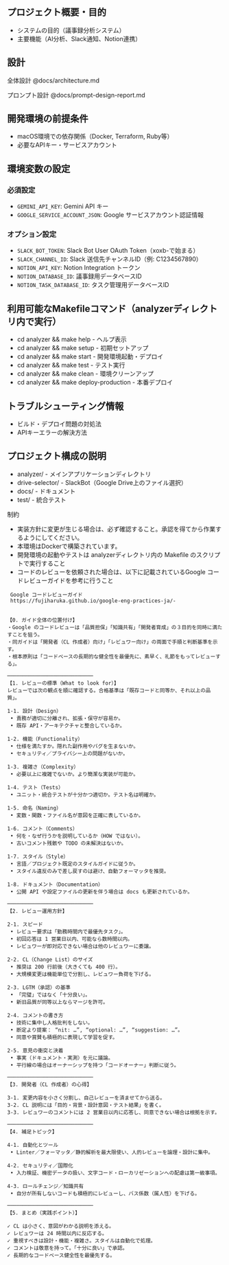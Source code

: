 ## プロジェクト概要・目的
- システムの目的（議事録分析システム）
- 主要機能（AI分析、Slack通知、Notion連携）

## 設計

全体設計
@docs/architecture.md

プロンプト設計
@docs/prompt-design-report.md

## 開発環境の前提条件
- macOS環境での依存関係（Docker, Terraform, Ruby等）
- 必要なAPIキー・サービスアカウント

## 環境変数の設定
### 必須設定
- `GEMINI_API_KEY`: Gemini API キー
- `GOOGLE_SERVICE_ACCOUNT_JSON`: Google サービスアカウント認証情報

### オプション設定
- `SLACK_BOT_TOKEN`: Slack Bot User OAuth Token（xoxb-で始まる）
- `SLACK_CHANNEL_ID`: Slack 送信先チャンネルID（例: C1234567890）
- `NOTION_API_KEY`: Notion Integration トークン
- `NOTION_DATABASE_ID`: 議事録用データベースID
- `NOTION_TASK_DATABASE_ID`: タスク管理用データベースID

## 利用可能なMakefileコマンド（analyzerディレクトリ内で実行）
  - cd analyzer && make help - ヘルプ表示
  - cd analyzer && make setup - 初期セットアップ
  - cd analyzer && make start - 開発環境起動・デプロイ
  - cd analyzer && make test - テスト実行
  - cd analyzer && make clean - 環境クリーンアップ
  - cd analyzer && make deploy-production - 本番デプロイ

## トラブルシューティング情報
- ビルド・デプロイ問題の対処法
- APIキーエラーの解決方法

## プロジェクト構成の説明
- analyzer/ - メインアプリケーションディレクトリ
- drive-selector/ - SlackBot（Google Drive上のファイル選択）  
- docs/ - ドキュメント
- test/ - 統合テスト

制約
- 実装方針に変更が生じる場合は、必ず確認すること。承認を得てから作業するようにしてください。
- 本環境はDockerで構築されています。
- 開発環境の起動やテストは analyzerディレクトリ内の Makefile のスクリプトで実行すること
- コードのレビューを依頼された場合は、以下に記載されているGoogle コードレビューガイドを参考に行うこと

```
 Google コードレビューガイド
 https://fujiharuka.github.io/google-eng-practices-ja/-


【0. ガイド全体の位置付け】
・Google のコードレビューは「品質担保」「知識共有」「開発者育成」の３目的を同時に満たすことを狙う。
・同ガイドは「開発者（CL 作成者）向け」「レビュワー向け」の両面で手順と判断基準を示す。
・根本原則は「コードベースの長期的な健全性を最優先に、素早く、礼節をもってレビューする」。

────────────────────────────
【1. レビューの標準（What to look for）】
レビューでは次の観点を順に確認する。合格基準は「既存コードと同等か、それ以上の品質」。

1-1. 設計（Design）
 • 責務が適切に分離され、拡張・保守が容易か。
 • 既存 API・アーキテクチャと整合しているか。

1-2. 機能（Functionality）
 • 仕様を満たすか。隠れた副作用やバグを生まないか。
 • セキュリティ／プライバシー上の問題がないか。

1-3. 複雑さ（Complexity）
 • 必要以上に複雑でないか。より簡潔な実装が可能か。

1-4. テスト（Tests）
 • ユニット・統合テストが十分かつ適切か。テスト名は明確か。

1-5. 命名（Naming）
 • 変数・関数・ファイル名が意図を正確に表しているか。

1-6. コメント（Comments）
 • 何を・なぜ行うかを説明しているか（HOW ではない）。
 • 古いコメント残骸や TODO の未解決はないか。

1-7. スタイル（Style）
 • 言語／プロジェクト既定のスタイルガイドに従うか。
 • スタイル違反のみで差し戻すのは避け、自動フォーマッタを推奨。

1-8. ドキュメント（Documentation）
 • 公開 API や設定ファイルの更新を伴う場合は docs も更新されているか。

────────────────────────────
【2. レビュー運用方針】

2-1. スピード
 • レビュー要求は「勤務時間内で最優先タスク」。
 • 初回応答は 1 営業日以内、可能なら数時間以内。
 • レビュワーが即対応できない場合は他のレビュワーに委譲。

2-2. CL（Change List）のサイズ
 • 推奨は 200 行前後（大きくても 400 行）。
 • 大規模変更は機能単位で分割し、レビュワー負荷を下げる。

2-3. LGTM（承認）の基準
 • 「完璧」ではなく「十分良い」。
 • 新旧品質が同等以上ならマージを許可。

2-4. コメントの書き方
 • 技術に集中し人格批判をしない。
 • 断定より提案： “nit: …”, “optional: …”, “suggestion: …”。
 • 同意や賞賛も積極的に表現して学習を促す。

2-5. 意見の衝突と決着
 • 事実（ドキュメント・実測）を元に議論。
 • 平行線の場合はオーナーシップを持つ「コードオーナー」判断に従う。

────────────────────────────
【3. 開発者（CL 作成者）の心得】

3-1. 変更内容を小さく分割し、自己レビューを済ませてから送る。
3-2. CL 説明には「目的・背景・設計意図・テスト結果」を書く。
3-3. レビュワーのコメントには 2 営業日以内に応答し、同意できない場合は根拠を示す。

────────────────────────────
【4. 補足トピック】

4-1. 自動化とツール
 • Linter／フォーマッタ／静的解析を最大限使い、人的レビューを論理・設計に集中。

4-2. セキュリティ／国際化
 • 入力検証、機密データの扱い、文字コード・ローカリゼーションへの配慮は第一級事項。

4-3. ロールチェンジ／知識共有
 • 自分が所有しないコードも積極的にレビューし、バス係数（属人性）を下げる。

────────────────────────────
【5. まとめ（実践ポイント）】

✓ CL は小さく、意図がわかる説明を添える。
✓ レビュワーは 24 時間以内に反応する。
✓ 重視すべきは設計・機能・複雑さ。スタイルは自動化で処理。
✓ コメントは敬意を持って。「十分に良い」で承認。
✓ 長期的なコードベース健全性を最優先する。
```
